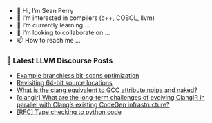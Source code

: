 - 👋 Hi, I’m Sean Perry
- 👀 I’m interested in compilers (c++, COBOL, llvm)
- 🌱 I’m currently learning ...
- 💞️ I’m looking to collaborate on ...
- 📫 How to reach me ...

<!---
s66perry/s66perry is a ✨ special ✨ repository because its `README.md` (this file) appears on your GitHub profile.
You can click the Preview link to take a look at your changes.
--->
### 📕 Latest LLVM Discourse Posts

<!-- DISCOURSE-LLVM:START -->
- [Example branchless bit-scans optimization](https://discourse.llvm.org/t/example-branchless-bit-scans-optimization/86642#post_1)
- [Revisiting 64-bit source locations](https://discourse.llvm.org/t/revisiting-64-bit-source-locations/86556#post_14)
- [What is the clang equivalent to GCC attribute noipa and naked?](https://discourse.llvm.org/t/what-is-the-clang-equivalent-to-gcc-attribute-noipa-and-naked/86641#post_1)
- [[clangir] What are the long-term challenges of evolving ClangIR in parallel with Clang’s existing CodeGen infrastructure?](https://discourse.llvm.org/t/clangir-what-are-the-long-term-challenges-of-evolving-clangir-in-parallel-with-clang-s-existing-codegen-infrastructure/86639#post_1)
- [[RFC] Type checking to python code](https://discourse.llvm.org/t/rfc-type-checking-to-python-code/86605#post_6)
<!-- DISCOURSE-LLVM:END -->
